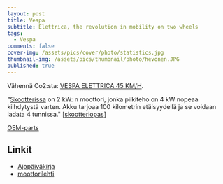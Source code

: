 ```yaml
---
layout: post
title: Vespa
subtitle: Elettrica, the revolution in mobility on two wheels 
tags:
  - Vespa
comments: false
cover-img: /assets/pics/cover/photo/statistics.jpg
thumbnail-img: /assets/pics/thumbnail/photo/hevonen.JPG
published: true
---
```


Vähennä Co2:sta: [VESPA ELETTRICA 45 KM/H](https://www.bikeworld.fi/mopot-skootterit-ja-mopoautot/vespa-skootterit/sahko/vespa-elettrica-45-km-h).

"[Skootterissa](https://www.nettimoto.com/vespa/elettrica/2610668) on 2 kW: n moottori, jonka piikiteho on 4 kW nopeaa kiihdytystä varten. Akku tarjoaa 100 kilometrin etäisyydellä ja se voidaan ladata 4 tunnissa." [[skootteriopas](https://skootteriopas.fi/vespa-elettrica/)]

[OEM-parts](https://oem-bike-parts.com/en/parts/vespa/vespa-elettrica/2019/vespa-elettrica-motociclo-2019-emea-eu/electrical-system-voltage-regulators-electronic-control-units-ecu-ht-coil)


## Linkit 

- [Ajopäiväkirja](https://docs.google.com/spreadsheets/d/1NBmeYMD7TRildUhMwvzTZVlAW4Co1iHEcjPXbUOHeng/edit?usp=sharing)
- [moottorilehti](https://moottori.fi/ajoneuvot/jutut/koeajo-onko-vespa-elettrica-taydellinen-yhdistelma-kaupunkiajoon/)